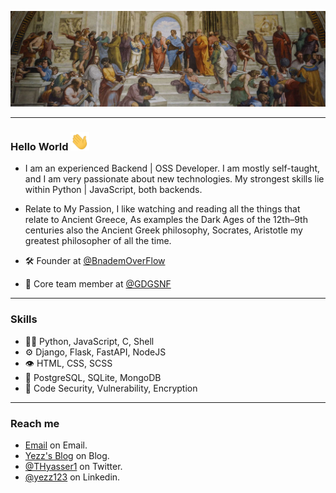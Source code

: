 <p align="center"> 
    <img src="https://raw.githubusercontent.com/yezz123/yezz123/master/img/school-of-athens.jpg">
</p>

---
### Hello World <img src="https://raw.githubusercontent.com/ABSphreak/ABSphreak/master/gifs/Hi.gif" width="30px">

- I am an experienced Backend | OSS Developer. I am mostly self-taught, and I am very passionate about new technologies. My strongest skills lie within Python | JavaScript, both backends.
- Relate to My Passion, I like watching and reading all the things that relate to Ancient Greece, As examples the Dark Ages of the 12th–9th centuries also the Ancient Greek philosophy, Socrates, Aristotle my greatest philosopher of all the time.

- 🛠 Founder at [@BnademOverFlow](https://bnademoverflow.com/)
- 👥 Core team member at [@GDGSNF](https://gdgsnf.tech/)

---

### Skills

- 👨‍💻 Python, JavaScript, C, Shell
- ⚙️ Django, Flask, FastAPI, NodeJS
- 👁️ HTML, CSS, SCSS
- 💽 PostgreSQL, SQLite, MongoDB
- 🔐 Code Security, Vulnerability, Encryption

---

### Reach me

- [Email](mailto:yasserth19@gmail.com) on Email.
- [Yezz's Blog](https://blog.yezz.me/) on Blog.
- [@THyasser1](https://twitter.com/THyasser1) on Twitter.
- [@yezz123](https://www.linkedin.com/in/yezz123/) on Linkedin.
